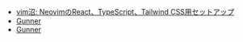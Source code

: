 - [vim沼: NeovimのReact、TypeScript、Tailwind CSS用セットアップ](https://zenn.dev/takuya/articles/4472285edbc132)
- [Gunner](https://www.gunner.work/#/googlehome/)
- [Gunner](https://www.gunner.work/#/googlehome/)
